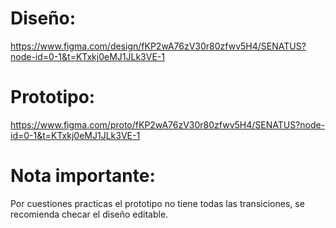 # Diseño:
https://www.figma.com/design/fKP2wA76zV30r80zfwv5H4/SENATUS?node-id=0-1&t=KTxkj0eMJ1JLk3VE-1


# Prototipo:
https://www.figma.com/proto/fKP2wA76zV30r80zfwv5H4/SENATUS?node-id=0-1&t=KTxkj0eMJ1JLk3VE-1


# Nota importante:
Por cuestiones practicas el prototipo no tiene todas las transiciones, se recomienda checar el diseño editable.

